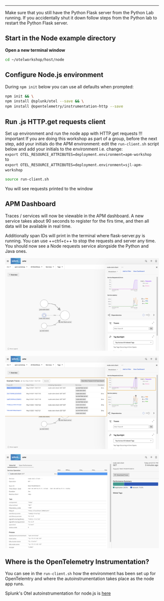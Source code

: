 
---

Make sure that you still have the Python Flask server from the Python Lab running. If you accidentally shut it down follow steps from the Python lab to restart the Python Flask server.

## Start in the Node example directory

**Open a new terminal window** 

```bash
cd ~/otelworkshop/host/node
```

## Configure Node.js environment

During `npm init` below you can use all defaults when prompted:  

```bash
npm init && \
npm install @splunk/otel --save && \
npm install @opentelemetry/instrumentation-http --save
```

## Run .js HTTP.get requests client

Set up environment and run the node app with HTTP.get requests
!!! important
    If you are doing this workshop as part of a group, before the next step, add your initials do the APM environment:
    edit the `run-client.sh` script below and add your initials to the environment i.e. change:  
    `export OTEL_RESOURCE_ATTRIBUTES=deployment.environment=apm-workshop`  
    to    
    `export OTEL_RESOURCE_ATTRIBUTES=deployment.environment=sjl-apm-workshop`  
      
```bash
source run-client.sh
```

You will see requests printed to the window

## APM Dashboard

Traces / services will now be viewable in the APM dashboard. A new service takes about 90 seconds to register for the firs time, and then all data will be available in real time.

Additionally span IDs will print in the terminal where flask-server.py is running. You can use ++ctrl+c++ to stop the requests and server any time. You should now see a Node requests service alongside the Python and Java ones.  

![Node](../../images/14-node.png)

![Node Traces](../../images/15-nodetraces.png)

![Node Spans](../../images/16-nodespans.png)

## Where is the OpenTelemetry Instrumentation?

You can see in the `run-client.sh` how the environment has been set up for OpenTelemtry and where the autoinstrumentation takes place as the node app runs.

Splunk's Otel autoinstrumentation for node.js is [here](https://github.com/signalfx/splunk-otel-js)